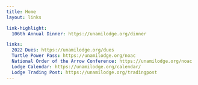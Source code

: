 ```yaml
---
title: Home
layout: links

link-highlight:
  106th Annual Dinner: https://unamilodge.org/dinner

links:
  2022 Dues: https://unamilodge.org/dues
  Turtle Power Pass: https://unamilodge.org/noac
  National Order of the Arrow Conference: https://unamilodge.org/noac
  Lodge Calendar: https://unamilodge.org/calendar/
  Lodge Trading Post: https://unamilodge.org/tradingpost
---
```

